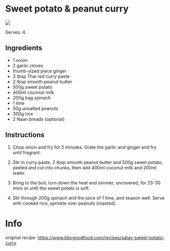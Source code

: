 # Sweet potato & peanut curry
![](https://images.immediate.co.uk/production/volatile/sites/30/2020/08/satay-sweet-potato-curry-17cc62d.jpg?resize=960,872?quality=90&webp=true&resize=300,272)

Serves: 4.

## Ingredients
- 1 onion
- 2 garlic cloves
- thumb-sized piece ginger
- 3 tbsp Thai red curry paste
- 2 tbsp smooth peanut butter
- 500g sweet potato
- 400ml coconut milk
- 200g bag spinach
- 1 lime
- 50g unsalted peanuts
- 300g rice 
- 2 Naan breads (optional)

## Instructions
1. Chop onion and fry for 5 minutes.
Grate the garlic and ginger and fry until fragrant.

2. Stir in curry paste, 2 tbsp smooth peanut butter and 500g sweet potato, peeled and cut into chunks, 
then add 400ml coconut milk and 200ml water.

3. Bring to the boil, turn down the heat and simmer, uncovered, for 25-30 mins or until the sweet potato is soft.

4. Stir through 200g spinach and the juice of 1 lime, and season well. Serve with cooked rice, sprinkle over peanuts (roasted).

# Info
original recipe: https://www.bbcgoodfood.com/recipes/satay-sweet-potato-curry